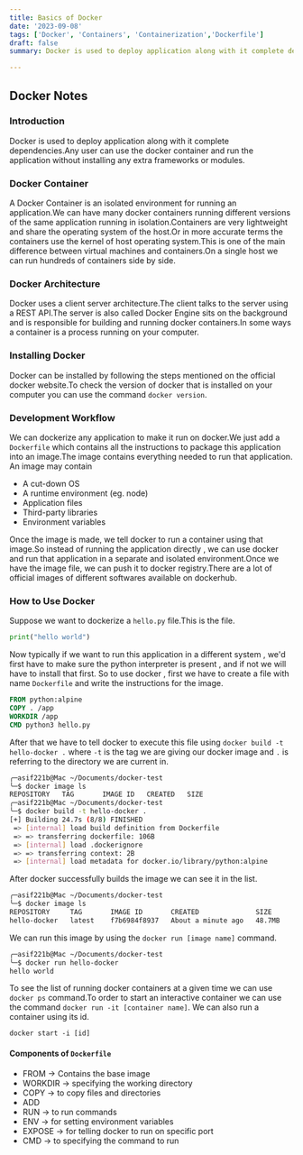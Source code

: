 ```yaml
---
title: Basics of Docker
date: '2023-09-08'
tags: ['Docker', 'Containers', 'Containerization','Dockerfile']
draft: false
summary: Docker is used to deploy application along with it complete dependencies.Any user can use the docker container and run the application without installing any extra frameworks or modules.

---
```


## Docker Notes


### Introduction
Docker is used to deploy application along with it complete dependencies.Any user can use the docker container and run the application without installing any extra frameworks or modules.

### Docker Container
A Docker Container is an isolated environment for running an application.We can have many docker containers running different versions of the same application running in isolation.Containers are very lightweight and share the operating system of the host.Or in more accurate terms the containers use the kernel of host operating system.This is one of the main difference between virtual machines and containers.On a single host we can run hundreds of containers side by side.

### Docker Architecture
Docker uses a client server architecture.The client talks to the server using a REST API.The server is also called Docker Engine sits on the background and is responsible for building and running docker containers.In some ways a container is a process running on your computer.

### Installing Docker
Docker can be installed by following the steps mentioned on the official docker website.To check the version of docker that is installed on your computer you can use the command `docker version`.

### Development Workflow
We can dockerize any application to make it run on docker.We just add a `Dockerfile` which contains all the instructions to package this application into an image.The image contains everything needed to run that application.
An image may contain
- A cut-down OS
- A runtime environment (eg. node)
- Application files
- Third-party libraries
- Environment variables

Once the image is made, we tell docker to run a container using that image.So instead of running the application directly , we can use docker and run that application in a separate and isolated environment.Once we have the image file, we can push it to docker registry.There are a lot of official images of different softwares available on dockerhub.

### How to Use Docker
Suppose we want to dockerize a `hello.py` file.This is the file.

```python
print("hello world")
```

Now typically if we want to run this application in a different system , we'd first have to make sure the python interpreter is present , and if not we will have to install that first.
So to use docker , first we have to create a file with name `Dockerfile` and write the instructions for the image.

```Dockerfile
FROM python:alpine
COPY . /app
WORKDIR /app
CMD python3 hello.py
```

After that we have to tell docker to execute this file using `docker build -t hello-docker .` where `-t` is the tag we are giving our docker image and `.` is referring to the directory we are current in.

```bash
╭─asif221b@Mac ~/Documents/docker-test
╰─$ docker image ls
REPOSITORY   TAG       IMAGE ID   CREATED   SIZE
╭─asif221b@Mac ~/Documents/docker-test
╰─$ docker build -t hello-docker .
[+] Building 24.7s (8/8) FINISHED
 => [internal] load build definition from Dockerfile                                                                                                     0.2s
 => => transferring dockerfile: 106B                                                                                                                     0.0s
 => [internal] load .dockerignore                                                                                                                        0.0s
 => => transferring context: 2B                                                                                                                          0.0s
 => [internal] load metadata for docker.io/library/python:alpine
```

After docker successfully builds the image we can see it in the list.

```bash
╭─asif221b@Mac ~/Documents/docker-test
╰─$ docker image ls
REPOSITORY     TAG       IMAGE ID       CREATED              SIZE
hello-docker   latest    f7b6984f8937   About a minute ago   48.7MB
```

We can run this image by using the `docker run [image name]` command.

```bash
╭─asif221b@Mac ~/Documents/docker-test
╰─$ docker run hello-docker
hello world
```

To see the list of running docker containers at a given time we can use `docker ps` command.To order to start an interactive container we can use the command `docker run -it [container name]`. We can also run a container using its id.

`docker start -i [id]`

#### Components of `Dockerfile`
- FROM ->  Contains the base image
- WORKDIR -> specifying the working directory 
- COPY -> to copy files and directories
- ADD
- RUN -> to run commands
- ENV -> for setting environment variables
- EXPOSE ->  for telling docker to run on specific port
- CMD -> to specifying the command to run


